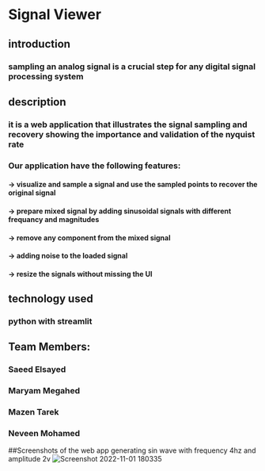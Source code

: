 # Signal Viewer
## introduction 
### sampling an analog signal is a crucial step for any digital signal processing system 
## description 
### it is a web application that illustrates the signal sampling and recovery showing the importance and validation of the nyquist rate
### Our application have the following features:
#### -> visualize and sample a signal and use the sampled points to recover the original signal
#### -> prepare mixed signal by adding sinusoidal signals with different frequancy and magnitudes 
#### -> remove any component from the mixed signal
#### -> adding noise to the loaded signal 
#### -> resize the signals without missing the UI
## technology used 
### python with streamlit
## Team Members:
### Saeed Elsayed   
###  Maryam Megahed
###  Mazen Tarek
###  Neveen Mohamed

##Screenshots of the web app
generating sin wave with frequency 4hz and amplitude 2v 
![Screenshot 2022-11-01 180335](https://user-images.githubusercontent.com/92316869/199279986-e0faf0f2-4f02-46d3-9f7d-b4de2fe9c164.png)

